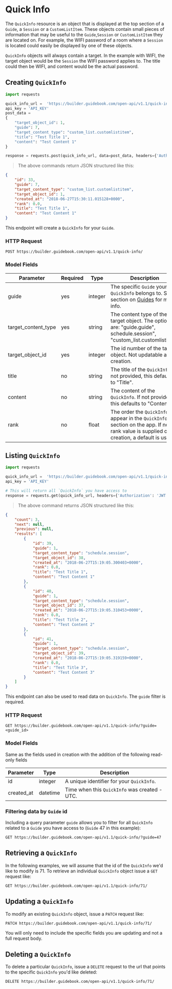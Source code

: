 # Quick Info

The `QuickInfo` resource is an object that is displayed at the top section of a `Guide`, a `Session` or a `CustomListItem`. These objects contain small pieces of information that may be useful to the `Guide`,`Session` or `CustomListItem` they are located on. For example, the WIFI password of a room where a `Session` is located could easily be displayed by one of these objects. 

`QuickInfo` objects will always contain a target. In the example with WIFI, the target object would be the `Session` the WIFI password applies to. The title could then be WIFI, and content would be the actual password. 

## Creating `QuickInfo`


```python
import requests

quick_info_url =  'https://builder.guidebook.com/open-api/v1.1/quick-info/'
api_key = 'API_KEY'
post_data =
{
	"target_object_id": 1,
	"guide": 7,
	"target_content_type": "custom_list.customlistitem",
	"title": "Test Title 1",
	"content": "Test Content 1"
}

response = requests.post(quick_info_url, data=post_data, headers={'Authorization': 'JWT ' + api_key}).json()


```

> The above commands return JSON structured like this:

```json
{
	"id": 33,
	"guide": 7,
	"target_content_type": "custom_list.customlistitem",
	"target_object_id": 1,
	"created_at": "2018-06-27T15:30:11.015128+0000",
	"rank": 0.0,
	"title": "Test Title 1",
	"content": "Test Content 1"
}


```


This endpoint will create a `QuickInfo` for your `Guide`.

### HTTP Request

`POST https://builder.guidebook.com/open-api/v1.1/quick-info/`

### Model Fields

Parameter            | Required  | Type    | Description
---------            | --------  | ------- | -----------
guide                | yes | integer  | The specific `Guide` your `QuickInfo` belongs to.  See section on [Guides](#guides) for more info.
target_content_type  | yes | string   | The content type of the target object.  The options are: "guide.guide", schedule.session", "custom_list.customlistitem"
target_object_id     | yes | integer  | The id number of the target object.  Not updatable after creation.
title     			 | no | string   | The title of the `QuickInfo`. If not provided, this defaults to "Title".
content 		     | no | string   | The content of the `QuickInfo`. If not provided, this defaults to "Content".
rank                 | no  | float  | The order the `QuickInfo` will appear in the `QuickInfo` section on the app. If no rank value is supplied on creation, a default is used.


## Listing `QuickInfo`



```python
import requests

quick_info_url =  'https://builder.guidebook.com/open-api/v1.1/quick-info/?guide=1'
api_key = 'API_KEY'

# This will return all `QuickInfo` you have access to
response = requests.get(quick_info_url, headers={'Authorization': 'JWT ' + api_key})
```

> The above command returns JSON structured like this:

```json
{
	"count": 3,
	"next": null,
	"previous": null,
	"results": [
		{
			"id": 39,
			"guide": 1,
			"target_content_type": "schedule.session",
			"target_object_id": 38,
			"created_at": "2018-06-27T15:19:05.300403+0000",
			"rank": 0.0,
			"title": "Test Title 1",
			"content": "Test Content 1"
		},
		{
			"id": 40,
			"guide": 1,
			"target_content_type": "schedule.session",
			"target_object_id": 37,
			"created_at": "2018-06-27T15:19:05.310453+0000",
			"rank": 0.0,
			"title": "Test Title 2",
			"content": "Test Content 2"
		},
		{
			"id": 41,
			"guide": 1,
			"target_content_type": "schedule.session",
			"target_object_id": 39,
			"created_at": "2018-06-27T15:19:05.319159+0000",
			"rank": 0.0,
			"title": "Test Title 3",
			"content": "Test Content 3"
		}
	]
}

```


This endpoint can also be used to read data on `QuickInfo`.
The `guide` filter is required.

### HTTP Request

`GET https://builder.guidebook.com/open-api/v1.1/quick-info/?guide=<guide_id>`

### Model Fields

Same as the fields used in creation with the addition of the following read-only fields

Parameter       | Type    | Description
---------       | ------- | -----------
id              | integer  | A unique identifier for your `QuickInfo`.
created_at      | datetime | Time when this `QuickInfo` was created - UTC.


### Filtering data by `Guide` id

Including a query parameter `guide` allows you to filter for all `QuickInfo` related to a `Guide` you have access to (`Guide` 47 in this example):

`GET https://builder.guidebook.com/open-api/v1.1/quick-info/?guide=47`


## Retrieving a `QuickInfo`
In the following examples, we will assume that the id of the `QuickInfo` we'd like to modify is 71.
To retrieve an individual `QuickInfo` object issue a `GET` request like:

`GET https://builder.guidebook.com/open-api/v1.1/quick-info/71/`

## Updating a `QuickInfo`

To modify an existing `QuickInfo` object, issue a `PATCH` request like:

`PATCH https://builder.guidebook.com/open-api/v1.1/quick-info/71/`

You will only need to include the specific fields you are updating and not a full request body.

## Deleting a `QuickInfo`

To delete a particular `QuickInfo`, issue a `DELETE` request to the url that points to the specific `QuickInfo` you'd like deleted:

`DELETE https://builder.guidebook.com/open-api/v1.1/quick-info/71/`
